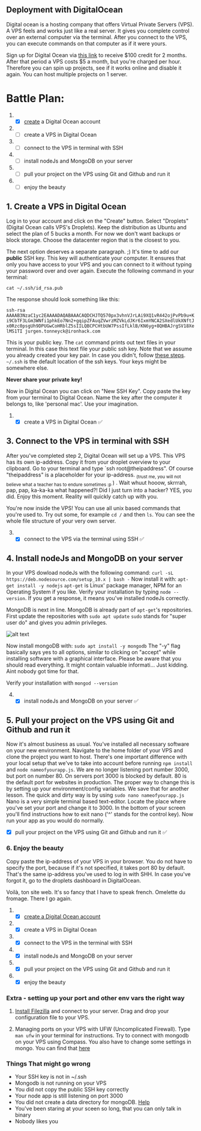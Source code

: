 ## Deployment with DigitalOcean

Digital ocean is a hosting company that offers Virtual Private Servers (VPS). A VPS feels and works just like a real server. It gives you complete control over an external computer via the terminal. After you connect to the VPS, you can execute commands on that computer as if it were yours. 

Sign up for Digital Ocean via [this link](https://m.do.co/c/40f2831c48f4) to receive $100 credit for 2 months. After that period a VPS costs $5 a month, but you're charged per hour. Therefore you can spin up projects, see if it works online and disable it again. You can host multiple projects on 1 server.

# Battle Plan:
1. - [x] [create](https://m.do.co/c/40f2831c48f4) a Digital Ocean account
2. - [ ] create a VPS in Digital Ocean
3. - [ ] connect to the VPS in terminal with SSH
4. - [ ] install nodeJs and MongoDB on your server
5. - [ ] pull your project on the VPS using Git and Github and run it
6. - [ ] enjoy the beauty

## 1. Create a VPS in Digital Ocean

Log in to your account and click on the "Create" button. Select "Droplets" (Digital Ocean calls VPS's Droplets). Keep the distribution as Ubuntu and select the plan of 5 bucks a month. For now we don't want backups or block storage. Choose the datacenter region that is the closest to you. 

The next option deserves a separate paragraph. ;) It's time to add our **public** SSH key. This key will authenticate your computer. It ensures that only you have access to your VPS and you can connect to it without typing your password over and over again. Execute the following command in your terminal: <br>

```cat ~/.ssh/id_rsa.pub```<br>

The response should look something like this: <br>

```ssh-rsa AAAAB3NzaC1yc2EAAAADAQABAAACAQDCHJTQ570px3vhnVJrLAi9XQ1vR442ojPvPb9u+Ki9CbTF3LGm3WNfi1phkEo7Nn2+gqipZFAuqZVwrzMZVkLdJKr6IxmYNCA2SXedlUkXNftJx0Rzc0psgUh9DPUGwCoHRblZ5sIILQBCPCHtbUW7PssIfLklB/KN6yg+8QHBAJrgSV18XelMS1TI jurgen.tonneyck@ironhack.com```<br>

This is your public key. The `cat` command prints out text files in your terminal. In this case this text file your public ssh key. Note that we assume you already created your key pair. In case you didn't, follow [these steps](https://www.digitalocean.com/docs/droplets/how-to/add-ssh-keys/create-with-openssh/). `~/.ssh` is the default location of the ssh keys. Your keys might be somewhere else. 

**Never share your** __**private**__ **key!**

Now in Digital Ocean you can click on "New SSH Key". Copy paste the key from your terminal to Digital Ocean. Name the key after the computer it belongs to, like 'personal mac'. Use your imagination.

1. - [x] create a VPS in Digital Ocean :white_check_mark:

## 3. Connect to the VPS in terminal with SSH

After you've completed step 2, Digital Ocean will set up a VPS. This VPS has its own ip-address. Copy it from your droplet overview to your clipboard. Go to your terminal and type `ssh root@theipaddress". Of course "theipaddress" is a placeholder for your ip-address. <sub>(trust me, you will not believe what a teacher has to endure sometimes :p </sub>) . Wait whuut hooow, skrrrah, pap, pap, ka-ka-ka what happened?! Did I just turn into a hacker? YES, you did. Enjoy this moment. Reality will quickly catch up with you.

You're now inside the VPS! You can use all unix based commands that you're used to. Try out some, for example `cd /` and then `ls`. You can see the whole file structure of your very own server.

3. - [x] connect to the VPS via the terminal using SSH :white_check_mark:

## 4. Install nodeJs and MongoDB on your server

In your VPS dowload nodeJs with the following command: 
```curl -sL https://deb.nodesource.com/setup_10.x | bash -```
Now install it with: 
```apt-get install -y nodejs``` 
`apt-get` is Linux' package manager, NPM for an Operating System if you like. Verify your installation by typing `node --version`. If you get a response, it means you've installed nodeJs correctly.

MongoDB is next in line. MongoDB is already part of `apt-get`'s repositories. First update the repositories with 
```sudo apt update``` 
`sudo` stands for "super user do" and gives you admin privileges. <br>

![alt text](./sandwich.png)<br>

Now install mongoDB with:
```sudo apt install -y mongodb```
The "-y" flag basically says yes to all options, similar to clicking on "accept" while installing software with a graphical interface. Please be aware that you should read everything. It might contain valuable informati... Just kidding. Aint nobody got time for that. 

Verify your installation with `mongod --version`

4. - [x] install nodeJs and MongoDB on your server    :white_check_mark:

## 5. Pull your project on the VPS using Git and Github and run it

Now it's almost business as usual. You've installed all necessary software on your new environment. Navigate to the home folder of your VPS and clone the project you want to host. There's one important difference with your local setup that we've to take into account before running `npm install` and `node nameofyourapp.js`. We are no longer listening port number 3000, but port on number 80. On servers port 3000 is blocked by default. 80 is the default port for websites in production. The proper way to change this is by setting up your environment/config variables. We save that for another lesson. The quick and dirty way is by using 
`sudo nano nameofyourapp.js`
Nano is a very simple terminal based text-editor. Locate the place where you've set your port and change it to 3000. In the bottom of your screen you'll find instructions how to exit nano ('^' stands for the control key). Now run your app as you would do normally.

- [x] pull your project on the VPS using Git and Github and run it :white_check_mark:

### 6. Enjoy the beauty
Copy paste the ip-address of your VPS in your browser. You do not have to specify the port, because if it's not specified, it takes port 80 by default. That's the same ip-address you've used to log in with SHH. In case you've forgot it, go to the droplets dashboard in DigitalOcean. 

Voilà, ton site web. It's so fancy that I have to speak french. Omelette du fromage. There I go again.

1. - [x] [create a Digital Ocean account](https://m.do.co/c/40f2831c48f4)
2. - [x] create a VPS in Digital Ocean 
3. - [x] connect to the VPS in the terminal with SSH
4. - [x] install nodeJs and MongoDB on your server
5. - [x] pull your project on the VPS using Git and Github and run it
6. - [x] enjoy the beauty
  
### Extra - setting up your port and other env vars the right way

1.  [Install Filezilla](https://filezilla-project.org/) and connect to your server. Drag and drop your configuration file to your VPS.

2. Managing ports on your VPS with UFW (Uncomplicated Firewall). Type `man ufw` in your terminal for instructions. Try to connect with mongodb on your VPS using Compass. You also have to change some settings in mongo. You can find that [here](http://bfy.tw/L70u)

### Things That might go wrong
* Your SSH key is not in ~/.ssh
* Mongodb is not running on your VPS
* You did not copy the public SSH key correctly
* Your node app is still listening on port 3000
* You did not create a data directory for mongoDB. [Help](https://stackoverflow.com/questions/7948789/mongod-complains-that-there-is-no-data-db-folder)
* You've been staring at your sceen so long, that you can only talk in binary
* Nobody likes you
